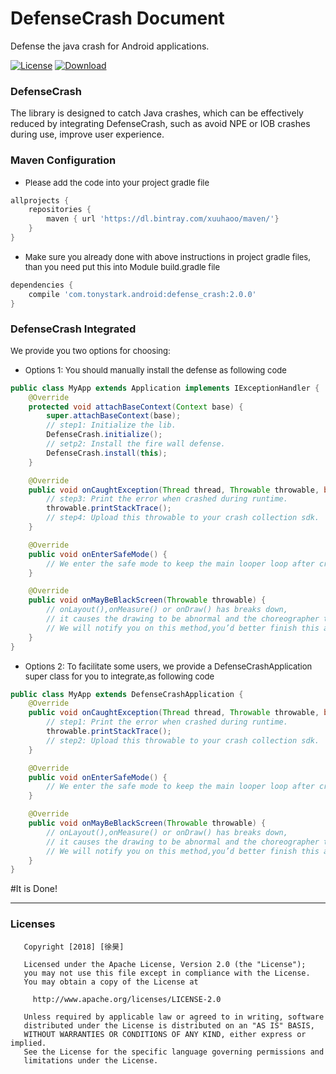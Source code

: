 # DefenseCrash Document
Defense the java crash for Android applications.

[![License](https://img.shields.io/badge/license-Apache%202-green.svg)](https://www.apache.org/licenses/LICENSE-2.0)
[![Download](https://api.bintray.com/packages/xuuhaoo/maven/DefenseCrash/images/download.svg)](https://bintray.com/xuuhaoo/maven/DefenseCrash/_latestVersion)

### <font id="1">DefenseCrash</font>
The library is designed to catch Java crashes, which can be effectively reduced by integrating DefenseCrash, such as avoid NPE or IOB crashes during use, improve user experience.

### <font id="2">Maven Configuration</font>

* <font size=2>Please add the code into your project gradle file</font>

```groovy
allprojects {
    repositories {
    	maven { url 'https://dl.bintray.com/xuuhaoo/maven/'}
    }
}
```

* <font size=2>Make sure you already done with above instructions in project gradle 
files, than you need put this into Module build.gradle file</font>

```groovy
dependencies {
	compile 'com.tonystark.android:defense_crash:2.0.0'
}
```

### <font id=“3”> DefenseCrash Integrated </font>

<font size=2>We provide you two options for choosing: </font>

* <font size=2>Options 1: You should manually install the defense as following code</font>

```java
public class MyApp extends Application implements IExceptionHandler {
    @Override
    protected void attachBaseContext(Context base) {
        super.attachBaseContext(base);
		// step1: Initialize the lib.
        DefenseCrash.initialize();
		// setp2: Install the fire wall defense.
        DefenseCrash.install(this);
    }

    @Override
    public void onCaughtException(Thread thread, Throwable throwable, boolean isSafeMode) {
		// step3: Print the error when crashed during runtime.
        throwable.printStackTrace();
		// step4: Upload this throwable to your crash collection sdk.
    }

    @Override
    public void onEnterSafeMode() {
		// We enter the safe mode to keep the main looper loop after crashed.You’d better do nothing here,we just notify you.
    }

    @Override
    public void onMayBeBlackScreen(Throwable throwable) {
		// onLayout(),onMeasure() or onDraw() has breaks down, 
		// it causes the drawing to be abnormal and the choreographer to break down.
		// We will notify you on this method,you’d better finish this activity or restart the application.
    }
}
```

* <font size=2>Options 2: To facilitate some users, we provide a DefenseCrashApplication super class for you to integrate,as following code</font>

```java
public class MyApp extends DefenseCrashApplication {
    @Override
    public void onCaughtException(Thread thread, Throwable throwable, boolean isSafeMode) {
		// step1: Print the error when crashed during runtime.
        throwable.printStackTrace();
		// step2: Upload this throwable to your crash collection sdk.
    }

    @Override
    public void onEnterSafeMode() {
		// We enter the safe mode to keep the main looper loop after crashed.You’d better do nothing here,we just notify you.
    }

    @Override
    public void onMayBeBlackScreen(Throwable throwable) {
		// onLayout(),onMeasure() or onDraw() has breaks down, 
		// it causes the drawing to be abnormal and the choreographer to break down.
		// We will notify you on this method,you’d better finish this activity or restart the application.
    }
}
```
#It is Done!

---

### <font id=“4”> Licenses </font>
```
   Copyright [2018] [徐昊]

   Licensed under the Apache License, Version 2.0 (the "License");
   you may not use this file except in compliance with the License.
   You may obtain a copy of the License at

     http://www.apache.org/licenses/LICENSE-2.0

   Unless required by applicable law or agreed to in writing, software
   distributed under the License is distributed on an "AS IS" BASIS,
   WITHOUT WARRANTIES OR CONDITIONS OF ANY KIND, either express or implied.
   See the License for the specific language governing permissions and
   limitations under the License.
```